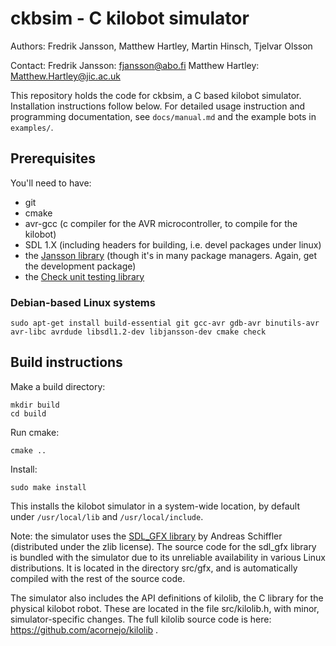 # ckbsim - C kilobot simulator

Authors: Fredrik Jansson, Matthew Hartley, Martin Hinsch, Tjelvar Olsson

Contact: 
Fredrik Jansson: fjansson@abo.fi
Matthew Hartley: Matthew.Hartley@jic.ac.uk


This repository holds the code for ckbsim, a C based kilobot simulator.
Installation instructions follow below. For detailed usage instruction and programming documentation, see `docs/manual.md` and the example bots in `examples/`.

## Prerequisites
You'll need to have:
- git
- cmake
- avr-gcc (c compiler for the AVR microcontroller, to compile for the kilobot)
- SDL 1.X (including headers for building, i.e. devel packages under linux)
- the [Jansson library](http://www.digip.org/jansson/) (though it's in many package managers. Again, get the development package)
- the [Check unit testing library](http://check.sourceforge.net/)


### Debian-based Linux systems
`sudo apt-get install build-essential git gcc-avr gdb-avr binutils-avr avr-libc avrdude libsdl1.2-dev libjansson-dev cmake check`


## Build instructions

Make a build directory:

	mkdir build
	cd build

Run cmake:

	cmake ..

Install:

	sudo make install

This installs the kilobot simulator in a system-wide location, by default
under `/usr/local/lib` and `/usr/local/include`.


Note: the simulator uses the [SDL_GFX library](http://cms.ferzkopp.net/index.php/software/13-sdl-gfx)
by Andreas Schiffler (distributed under the zlib license). The source
code for the sdl_gfx library is bundled with the simulator due to its
unreliable availability in various Linux distributions. It is located in the
directory src/gfx, and is automatically compiled with the rest of the
source code.

The simulator also includes the API definitions of kilolib, the C
library for the physical kilobot robot. These are located in the file
src/kilolib.h, with minor, simulator-specific changes. The full kilolib source code is here: https://github.com/acornejo/kilolib .
